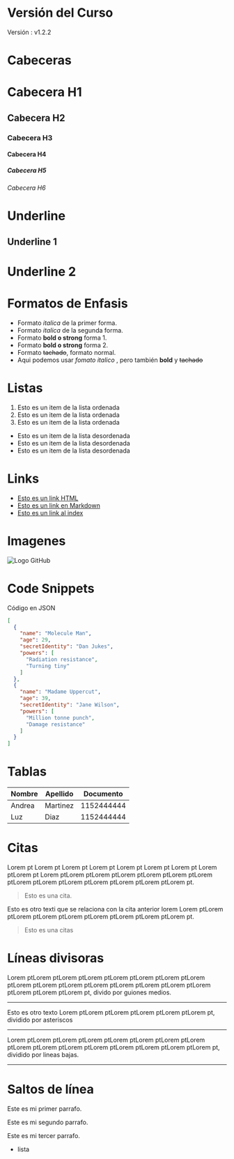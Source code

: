 # Versión del Curso
Versión : v1.2.2


# Cabeceras

# Cabecera H1
## Cabecera H2
### Cabecera H3
#### Cabecera H4
##### Cabecera H5
###### Cabecera H6

# Underline
Underline 1
------------
Underline 2
================

# Formatos de Enfasis
 - Formato *italica* de la primer forma.
 - Formato _italica_ de la segunda forma.
 - Formato **bold o strong** forma 1.
 - Formato __bold o strong__ forma 2.
 - Formato ~~tachado~~, formato normal.
 - Aqui podemos usar *fomato italico* , pero también **bold** y ~~tachado~~

 # Listas
 1. Esto es un item de la lista ordenada
 2. Esto es un item de la lista ordenada
 3. Esto es un item de la lista ordenada
 - Esto es un item de la lista desordenada
 - Esto es un item de la lista desordenada
 - Esto es un item de la lista desordenada

 # Links
 - <a href="https://translate.google.com.co/?hl=es&tab=wT">Esto es un link HTML </a>
- [Esto es un link en Markdown](href="https://translate.google.com.co/?hl=es&tab=wT)
- [Esto es un link al index](index.html)

# Imagenes

![Logo GitHub](https://encrypted-tbn0.gstatic.com/images?q=tbn:ANd9GcSZ6p-9I8XuPFKO1Ie4taDeVUyPmfVhNIBW6A&usqp=CAU)

# Code Snippets
Código en JSON
```JSON
[
  {
    "name": "Molecule Man",
    "age": 29,
    "secretIdentity": "Dan Jukes",
    "powers": [
      "Radiation resistance",
      "Turning tiny"
    ]
  },
  {
    "name": "Madame Uppercut",
    "age": 39,
    "secretIdentity": "Jane Wilson",
    "powers": [
      "Million tonne punch",
      "Damage resistance"
    ]
  }
]
```
# Tablas

| Nombre | Apellido | Documento |
| ------ | ---------|-----------|
| Andrea | Martinez |1152444444 |
| Luz    | Diaz     |1152444444 |

# Citas

Lorem pt Lorem pt Lorem pt Lorem pt Lorem pt Lorem pt Lorem pt Lorem ptLorem pt Lorem ptLorem ptLorem ptLorem ptLorem ptLorem ptLorem ptLorem ptLorem ptLorem ptLorem ptLorem ptLorem ptLorem pt.
> Esto es una cita.

Esto es otro texti que se relaciona con la cita anterior lorem Lorem ptLorem ptLorem ptLorem ptLorem ptLorem ptLorem ptLorem ptLorem pt.
> Esto es una citas

# Líneas divisoras

Lorem ptLorem ptLorem ptLorem ptLorem ptLorem ptLorem ptLorem ptLorem ptLorem ptLorem ptLorem ptLorem ptLorem ptLorem ptLorem ptLorem ptLorem ptLorem pt, divido por guiones medios.

---
Esto es otro texto Lorem ptLorem ptLorem ptLorem ptLorem ptLorem pt, dividido por asteriscos

***

Lorem ptLorem ptLorem ptLorem ptLorem ptLorem ptLorem ptLorem ptLorem ptLorem ptLorem ptLorem ptLorem ptLorem ptLorem ptLorem pt, dividido por lineas bajas.

___


# Saltos de línea
Este es mi primer parrafo.

Este es mi segundo parrafo.

Este es mi tercer parrafo.
- lista


